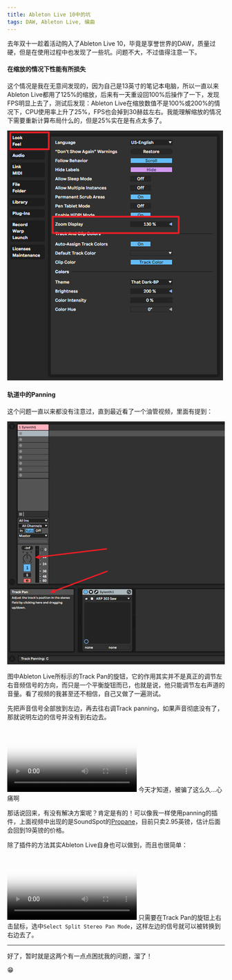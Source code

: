 ```yaml
---
title: Ableton Live 10中的坑
tags: DAW, Ableton Live, 编曲
---
```


去年双十一趁着活动购入了Ableton Live 10，毕竟是享誉世界的DAW，质量过硬，但是在使用过程中也发现了一些坑。问题不大，不过值得注意一下。
#### 在缩放的情况下性能有所损失
这个情况是我在无意间发现的，因为自己是13英寸的笔记本电脑，所以一直以来Ableton Live都用了125%的缩放，后来有一天重设回100%后操作了一下，发现FPS明显上去了，测试后发现：Ableton Live在缩放数值不是100%或200%的情况下，CPU使用率上升了25%，FPS也会掉到30赫兹左右。我能理解缩放的情况下需要重新计算布局什么的，但是25%实在是有点太多了。

![](/p_assets/201912/image-20191218110259754.png)

#### 轨道中的Panning

这个问题一直以来都没有注意过，直到最近看了一个油管视频，里面有提到：

![image-20191218110444995](/p_assets/201912/image-20191218110444995.png)

图中Ableton Live所标示的Track Pan的旋钮，它的作用其实并不是真正的调节左右音频信号的方向，而只是一个平衡旋钮而已，也就是说，他只能调节左右声道的音量。看了视频的我甚至还不相信，自己又做了一遍测试。

先把声音信号全部放到左边，再去往右调Track panning，如果声音彻底没有了，那就说明左边的信号并没有到右边去。

<video controls src="/p_assets/201912/record.mp4" poster="/p_assets/201912/record_poster.jpg"></video>
今天才知道，被骗了这么久...心痛啊

那话说回来，有没有解决方案呢？肯定是有的！可以像我一样使用panning的插件，上面视频中出现的是SoundSpot的[Propane](/p_assets/201912/https://www.soundspot.audio/downloads/propane-mid-side-panning-audio-plugin/)，目前只卖2.95英镑，估计后面会回到19英镑的价格。

除了插件的方法其实Ableton Live自身也可以做到，而且也很简单：

<video controls src="/p_assets/201912/record_2.mp4" poster="/p_assets/201912/record_2_poster.jpg"></video>
只需要在Track Pan的旋钮上右击鼠标，选中`Select Split Stereo Pan Mode`，这样左边的信号就可以被转换到右边去了。

<hr>

好了，暂时就是这两个有一点点困扰我的问题，溜了！

😁

